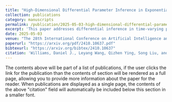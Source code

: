```yaml
---
title: "High-Dimensional Differential Parameter Inference in Exponential Family using Time Score Matching"
collection: publications
category: manuscripts
permalink: /publication/2025-05-03-high-dimensional-differential-parameter-inference
excerpt: 'This paper addresses differential inference in time-varying parametric probabilistic models and proposes to directly learn the time derivative of parameters via time score matching.'
date: 2025-05-03
venue: "The 28th International Conference on Artificial Intelligence and Statistics (AISTATS 2025)"
paperurl: "https://arxiv.org/pdf/2410.10637.pdf"
bibtexurl: "https://arxiv.org/bibtex/2410.10637"
citation: 'Williams, Daniel J., Leyang Wang, Qizhen Ying, Song Liu, and Mladen Kolar. "High-Dimensional Differential Parameter Inference in Exponential Family using Time Score Matching." In The 28th International Conference on Artificial Intelligence and Statistics (AISTATS 2025).'
---
```

The contents above will be part of a list of publications, if the user clicks the link for the publication than the contents of section will be rendered as a full page, allowing you to provide more information about the paper for the reader. When publications are displayed as a single page, the contents of the above "citation" field will automatically be included below this section in a smaller font.
